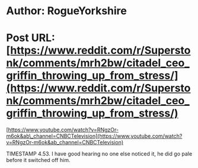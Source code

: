 # Author: RogueYorkshire
# Post URL: [https://www.reddit.com/r/Superstonk/comments/mrh2bw/citadel_ceo_griffin_throwing_up_from_stress/](https://www.reddit.com/r/Superstonk/comments/mrh2bw/citadel_ceo_griffin_throwing_up_from_stress/)


[https://www.youtube.com/watch?v=RNgzOr-m6ok&ab\_channel=CNBCTelevision](https://www.youtube.com/watch?v=RNgzOr-m6ok&ab_channel=CNBCTelevision)

TIMESTAMP 4.53. I have good hearing no one else noticed it, he did go pale before it switched off him.
